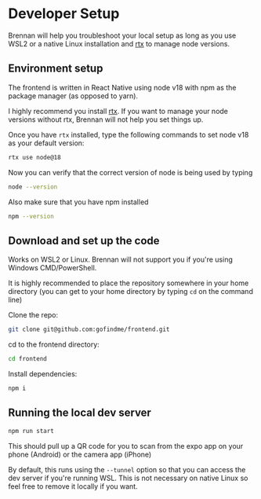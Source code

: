 # Developer Setup

Brennan will help you troubleshoot your local setup as long as you use WSL2 or a native Linux installation and [rtx](https://github.com/jdx/rtx) to manage node versions.

## Environment setup

The frontend is written in React Native using node v18 with npm as the package manager (as opposed to yarn).

I highly recommend you install [rtx](https://github.com/jdx/rtx). If you want to manage your node versions without rtx, Brennan will not help you set things up.

Once you have `rtx` installed, type the following commands to set node v18 as your default version:

```bash
rtx use node@18
```

Now you can verify that the correct version of node is being used by typing

```bash
node --version
```

Also make sure that you have npm installed

```bash
npm --version
```

## Download and set up the code

Works on WSL2 or Linux. Brennan will not support you if you're using Windows CMD/PowerShell.

It is highly recommended to place the repository somewhere in your home directory (you can get to your home directory by typing `cd` on the command line)

Clone the repo:

```bash
git clone git@github.com:gofindme/frontend.git
```

cd to the frontend directory:

```bash
cd frontend
```

Install dependencies:

```bash
npm i
```

## Running the local dev server

```bash
npm run start
```

This should pull up a QR code for you to scan from the expo app on your phone (Android) or the camera app (iPhone)

By default, this runs using the `--tunnel` option so that you can access the dev server if you're running WSL. This is not necessary on native Linux so feel free to remove it locally if you want.
